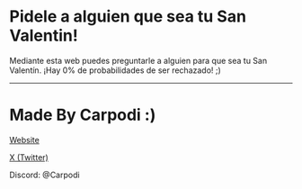 # Pidele a alguien que sea tu San Valentin!
Mediante esta web puedes preguntarle a alguien para que sea tu San Valentín. ¡Hay 0% de probabilidades de ser rechazado! ;)

---
# Made By Carpodi :)

[Website](https://carpodi.is-a.dev)

[X (Twitter)](https://x.com/DevCarpodi)

Discord: @Carpodi

